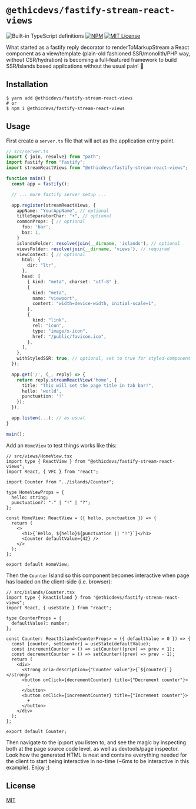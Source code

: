 # `@ethicdevs/fastify-stream-react-views`

![Built-in TypeScript definitions](https://i.ibb.co/N1rVwjY/255a118f56f5346b97e56325a1217a16-1.png)
[![NPM](https://img.shields.io/npm/v/@ethicdevs/fastify-stream-react-views?color=red)](https://www.npmjs.com/package/@ethicdevs/fastify-stream-react-views)
[![MIT License](https://img.shields.io/github/license/ethicdevs/fastify-stream-react-views.svg?color=blue)](https://github.com/ethicdevs/fastify-stream-react-views/blob/master/LICENSE)

What started as a fastify reply decorator to renderToMarkupStream a React
component as a view/template (plain-old fashioned SSR/monolith/PHP way, without
CSR/hydration) is becoming a full-featured framework to build SSR/Islands
based applications without the usual pain! 🚀

## Installation

```shell
$ yarn add @ethicdevs/fastify-stream-react-views
# or
$ npm i @ethicdevs/fastify-stream-react-views
```

## Usage

First create a `server.ts` file that will act as the application entry point.

```ts
// src/server.ts
import { join, resolve} from "path";
import fastify from "fastify";
import streamReactViews from "@ethicdevs/fastify-stream-react-views";

function main() {
  const app = fastify();

  // ... more fastify server setup ...

  app.register(streamReactViews, {
    appName: "YourAppName", // optional
    titleSeparatorChar: "∙", // optional
    commonProps: { // optional
      foo: 'bar',
      baz: 1,
    }
    islandsFolder: resolve(join(__dirname, 'islands'), // optional
    viewsFolder: resolve(join(__dirname, 'views'), // required
    viewContext: { // optional
      html: {
        dir: "ltr",
      },
      head: [
        { kind: "meta", charset: "utf-8" },
        {
          kind: "meta",
          name: "viewport",
          content: "width=device-width, initial-scale=1",
        },
        {
          kind: "link",
          rel: "icon",
          type: "image/x-icon",
          href: "/public/favicon.ico",
        },
      ],
    },
    withStyledSSR: true, // optional, set to true for styled-component usage
  });

  app.get('/', (_, reply) => {
    return reply.streamReactView('home', {
      title: "This will set the page title in tab bar!",
      hello: 'world',
      punctuation: '!'
    });
  });

  app.listen(...); // as usual
}

main();
```

Add an `HomeView` to test things works like this:

```tsx
// src/views/HomeView.tsx
import type { ReactView } from "@ethicdevs/fastify-stream-react-views";
import React, { VFC } from "react";

import Counter from "../islands/Counter";

type HomeViewProps = {
  hello: string;
  punctuation?: "." | "!" | "?";
};

const HomeView: ReactView = ({ hello, punctuation }) => {
  return (
    <>
      <h1>{`Hello, ${hello}${punctuation || "!"}`}</h1>
      <Counter defaultValue={42} />
    </>
  );
};

export default HomeView;
```

Then the `Counter` Island so this component becomes interactive when page has
loaded on the client-side (i.e. browser):

```tsx
// src/islands/Counter.tsx
import type { ReactIsland } from "@ethicdevs/fastify-stream-react-views";
import React, { useState } from "react";

type CounterProps = {
  defaultValue?: number;
};

const Counter: ReactIsland<CounterProps> = ({ defaultValue = 0 }) => {
  const [counter, setCounter] = useState(defaultValue);
  const incrementCounter = () => setCounter((prev) => prev + 1);
  const decrementCounter = () => setCounter((prev) => prev - 1);
  return (
    <div>
      <strong aria-description={"Counter value"}>{`${counter}`}</strong>
      <button onClick={decrementCounter} title={"Decrement counter"}>
        -
      </button>
      <button onClick={incrementCounter} title={"Increment counter"}>
        +
      </button>
    </div>
  );
};

export default Counter;
```

Then navigate to the ip:port you listen to, and see the magic by inspecting both
at the page source code level, as well as devtools/page inspector. Look how the
generated HTML is neat and contains everything needed for the client to start
being interactive in no-time (~6ms to be interactive in this example). Enjoy ;)

## License

[MIT](https://github.com/ethicdevs/fastify-stream-react-views/blob/master/LICENSE)
